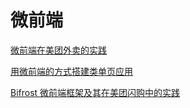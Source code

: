 # 微前端

[微前端在美团外卖的实践](https://juejin.im/post/6844904073972432903#heading-6)

[用微前端的方式搭建类单页应用](https://juejin.im/post/6844903671969349645#heading-2)

[Bifrost 微前端框架及其在美团闪购中的实践](https://tech.meituan.com/2019/12/26/meituan-bifrost.html)

[]()
